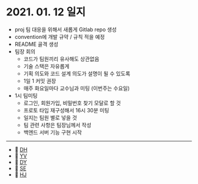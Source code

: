 # 2021. 01. 12 일지

- proj 팀 대응을 위해서 새롭게 Gitlab repo 생성
- convention에 개발 규약 / 규칙 적을 예정
- README 골격 생성
- 팀장 회의
    - 코드가 팀원끼리 유사해도 상관없음
    - 기술 스택은 자유롭게
    - 기획 의도와 코드 설계 의도가 설명이 될 수 있도록
    - 1일 1 커밋 권장
    - 매주 화요일마다 교수님과 미팅 (이번주는 수요일)
- 1시 팀미팅
    - 로그인, 회원가입, 비밀번호 찾기 모달로 할 것
    - 프로토 타입 재구성해서 16시 30분 미팅
    - 일지는 팀원 별로 넣을 것
    - 팀 관련 사항은 팀장님께서 작성
    - 백엔드 서버 기능 구현 시작

---
* 🍟 [DH](./DH/20210112.md)
* 🍔 [YV](./YV/20210112.md)
* 🌭 [DY](./DY/20210112.md)
* 🍳 [SE](./SE/20210112.md)
* 🧀 [HJ](./HJ/20210112.md)


